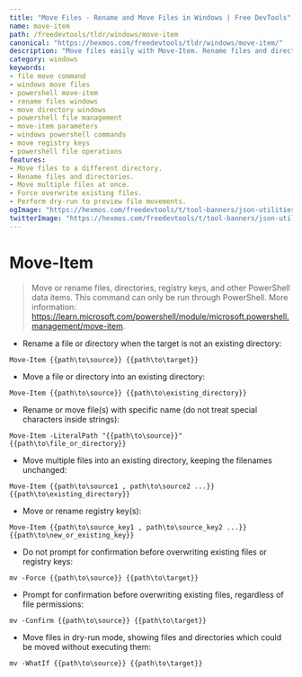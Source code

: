 ```yaml
---
title: "Move Files - Rename and Move Files in Windows | Free DevTools"
name: move-item
path: /freedevtools/tldr/windows/move-item
canonical: "https://hexmos.com/freedevtools/tldr/windows/move-item/"
description: "Move files easily with Move-Item. Rename files and directories on Windows. Free online tool, no registration required."
category: windows
keywords:
- file move command
- windows move files
- powershell move-item
- rename files windows
- move directory windows
- powershell file management
- move-item parameters
- windows powershell commands
- move registry keys
- powershell file operations
features:
- Move files to a different directory.
- Rename files and directories.
- Move multiple files at once.
- Force overwrite existing files.
- Perform dry-run to preview file movements.
ogImage: "https://hexmos.com/freedevtools/t/tool-banners/json-utilities-banner.png"
twitterImage: "https://hexmos.com/freedevtools/t/tool-banners/json-utilities-banner.png"
---
```


# Move-Item

> Move or rename files, directories, registry keys, and other PowerShell data items.
> This command can only be run through PowerShell.
> More information: <https://learn.microsoft.com/powershell/module/microsoft.powershell.management/move-item>.

- Rename a file or directory when the target is not an existing directory:

`Move-Item {{path\to\source}} {{path\to\target}}`

- Move a file or directory into an existing directory:

`Move-Item {{path\to\source}} {{path\to\existing_directory}}`

- Rename or move file(s) with specific name (do not treat special characters inside strings):

`Move-Item -LiteralPath "{{path\to\source}}" {{path\to\file_or_directory}}`

- Move multiple files into an existing directory, keeping the filenames unchanged:

`Move-Item {{path\to\source1 , path\to\source2 ...}} {{path\to\existing_directory}}`

- Move or rename registry key(s):

`Move-Item {{path\to\source_key1 , path\to\source_key2 ...}} {{path\to\new_or_existing_key}}`

- Do not prompt for confirmation before overwriting existing files or registry keys:

`mv -Force {{path\to\source}} {{path\to\target}}`

- Prompt for confirmation before overwriting existing files, regardless of file permissions:

`mv -Confirm {{path\to\source}} {{path\to\target}}`

- Move files in dry-run mode, showing files and directories which could be moved without executing them:

`mv -WhatIf {{path\to\source}} {{path\to\target}}`
